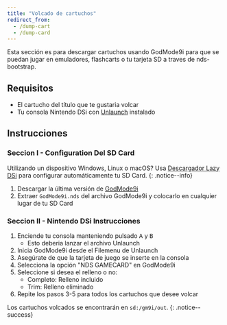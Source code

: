 ```yaml
---
title: "Volcado de cartuchos"
redirect_from:
  - /dump-cart
  - /dump-card
---
```


Esta sección es para descargar cartuchos usando GodMode9i para que se puedan jugar en emuladores, flashcarts o tu tarjeta SD a traves de nds-bootstrap.

## Requisitos
* El cartucho del título que te gustaria volcar
* Tu consola Nintendo DSi con [Unlaunch](installing-unlaunch) instalado

## Instrucciones
### Seccion I - Configuration Del SD Card

Utilizando un dispositivo Windows, Linux o macOS? Usa [Descargador Lazy DSi](lazy-dsi-downloader) para configurar automáticamente tu SD Card.
{: .notice--info}

1. Descargar la última versión de [GodMode9i](https://github.com/RocketRobz/godmode9i/releases)
1. Extraer `GodMode9i.nds` del archivo GodMode9i y colocarlo en cualquier lugar de tu SD Card

### Seccion II - Nintendo DSi Instrucciones
1. Enciende tu consola manteniendo pulsado <kbd class="face">A</kbd> y <kbd class="face">B</kbd>
   - Esto deberia lanzar el archivo Unlaunch
1. Inicia GodMode9i desde el Filemenu de Unlaunch
1. Asegúrate de que la tarjeta de juego se inserte en la consola
1. Selecciona la opción "NDS GAMECARD" en GodMode9i
1. Seleccione si desea el relleno o no:
   - Completo: Relleno incluido
   - Trim: Relleno eliminado
1. Repite los pasos 3-5 para todos los cartuchos que desee volcar

Los cartuchos volcados se encontrarán en `sd:/gm9i/out`.
{: .notice--success}
